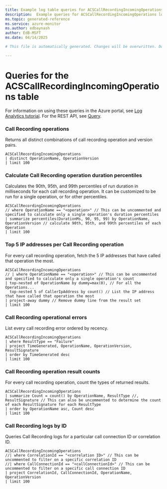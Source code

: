```yaml
---
title: Example log table queries for ACSCallRecordingIncomingOperations
description:  Example queries for ACSCallRecordingIncomingOperations log table
ms.topic: generated-reference
ms.service: azure-monitor
ms.author: edbaynash
author: EdB-MSFT
ms.date: 04/14/2025

# This file is automatically generated. Changes will be overwritten. Do not change this file directly. 

---
```


# Queries for the ACSCallRecordingIncomingOperations table

For information on using these queries in the Azure portal, see [Log Analytics tutorial](/azure/azure-monitor/logs/log-analytics-tutorial). For the REST API, see [Query](/azure/azure-monitor/logs/api/overview).


### Call Recording operations  


Returns all distinct combinations of call recording operation and version pairs.  

```query
ACSCallRecordingIncomingOperations
| distinct OperationName, OperationVersion 
| limit 100
```



### Calculate Call Recording operation duration percentiles  


Calculates the 90th, 95th, and 99th percentiles of run duration in milliseconds for each call recording operation. It can be customized to be run for a single operation, or for other percentiles.  

```query
ACSCallRecordingIncomingOperations
// where OperationName == "<operation>" // This can be uncommented and specified to calculate only a single operation's duration percentiles
| summarize percentiles(DurationMs, 90, 95, 99) by OperationName, OperationVersion // calculate 90th, 95th, and 99th percentiles of each Operation
| limit 100
```



### Top 5 IP addresses per Call Recording operation  


For every call recording operation, fetch the 5 IP addresses that have called that operation the most.  

```query
ACSCallRecordingIncomingOperations
// | where OperationName == "<operation>" // This can be uncommented and specified to calculate only a single operation's count
| top-nested of OperationName by dummy=max(0), // For all the Operations...
  top-nested 5 of CallerIpAddress by count() // List the IP address that have called that operation the most
| project-away dummy // Remove dummy line from the result set
| limit 100
```



### Call Recording operational errors  


List every call recording error ordered by recency.  

```query
ACSCallRecordingIncomingOperations
| where ResultType == "Failure"
| project TimeGenerated, OperationName, OperationVersion, ResultSignature
| order by TimeGenerated desc
| limit 100
```



### Call Recording operation result counts  


For every call recording operation, count the types of returned results.  

```query
ACSCallRecordingIncomingOperations
| summarize Count = count() by OperationName, ResultType //, ResultSignature // This can also be uncommented to determine the count of each ResultSignature for each ResultType 
| order by OperationName asc, Count desc
| limit 100
```



### Call Recording logs by ID  


Queries Call Recording logs for a particular call connection ID or correlation ID.  

```query
ACSCallRecordingIncomingOperations
//| where CorrelationId == "<correlation ID>" // This can be uncommented to filter on a specific correlation ID
//| where CallConnectionId == "<callConnectionId>" // This can be uncommented to filter on a specific call connection ID
| project CorrelationId, CallConnectionId, OperationName, OperationVersion
| limit 100
```


